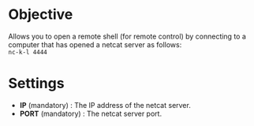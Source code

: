 # Objective

Allows you to open a remote shell (for remote control) by connecting to a computer that has opened a netcat server as follows:  
`nc-k-l 4444`

# Settings

* __IP__ (mandatory) : The IP address of the netcat server.
* __PORT__ (mandatory) : The netcat server port.
